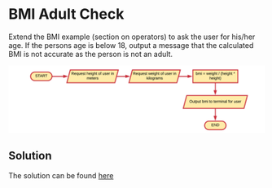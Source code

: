 # BMI Adult Check

Extend the BMI example (section on operators) to ask the user for his/her age. If the persons age is below 18, output a message that the calculated BMI is not accurate as the person is not an adult.

![BMI Example](./img/flowchart_bmi.png)

## Solution

The solution can be found [here](./solution.md)
